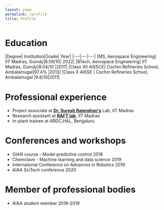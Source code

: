 ```yaml
---
layout: page
permalink: /profile
title: Profile
---
```


# Education

|Degree| Institution|Grade| Year|
|---|---|---|
|MS, Aerospace Engineering| IIT Madras, Guindy|8.59/10| 2022|
|BTech, Aerospace Engineering| IIT Madras, Guindy|8.04/10 |2017|
|Class XII AISSCE|  Cochin Refineries School, Ambalamugal|97.4% |2013|
|Class X AISSE |  Cochin Refineries School, Ambalamugal |9.8/10|2011|  

# Professional experience

- Project associate  at [**Dr. Suresh Rajendran's**](https://fpixdesigns.wixsite.com/drsureshrajendran) Lab, IIT Madras
- Research assistant at [**RAFT lab**](https://raftlab.iitm.ac.in/), IIT Madras
- In-plant trainee at ARDC,HAL, Bengaluru  

# Conferences and workshops

- GIAN course - Model predictive control 2018
- Chemclave - Machine learning and data science 2019
- International Conference on Advances in Robotics 2019
- AIAA SciTech conference 2020 

# Member of professional bodies

- AIAA student member 2018-2019